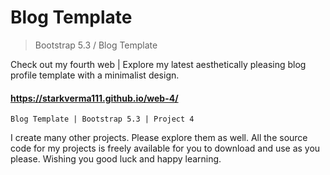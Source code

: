 # Blog Template

> Bootstrap 5.3 / Blog Template

Check out my fourth web | Explore my latest aesthetically pleasing blog profile template with a minimalist design.


#### https://starkverma111.github.io/web-4/

`Blog Template | Bootstrap 5.3 | Project 4`

I create many other projects. Please explore them as well. All the source code for my projects is freely available for you to download and use as you please. Wishing you good luck and happy learning.
